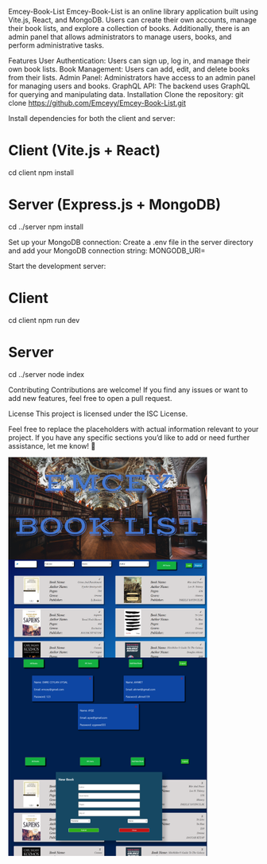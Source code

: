 Emcey-Book-List
Emcey-Book-List is an online library application built using Vite.js, React, and MongoDB. Users can create their own accounts, manage their book lists, and explore a collection of books. Additionally, there is an admin panel that allows administrators to manage users, books, and perform administrative tasks.

Features
User Authentication: Users can sign up, log in, and manage their own book lists.
Book Management: Users can add, edit, and delete books from their lists.
Admin Panel: Administrators have access to an admin panel for managing users and books.
GraphQL API: The backend uses GraphQL for querying and manipulating data.
Installation
Clone the repository:
git clone https://github.com/Emceyy/Emcey-Book-List.git

Install dependencies for both the client and server:
# Client (Vite.js + React)
cd client
npm install

# Server (Express.js + MongoDB)
cd ../server
npm install

Set up your MongoDB connection:
Create a .env file in the server directory and add your MongoDB connection string:
MONGODB_URI=<your-mongodb-connection-string>

Start the development server:
# Client
cd client
npm run dev

# Server
cd ../server
node index

Contributing
Contributions are welcome! If you find any issues or want to add new features, feel free to open a pull request.

License
This project is licensed under the ISC License.

Feel free to replace the placeholders with actual information relevant to your project. If you have any specific sections you’d like to add or need further assistance, let me know! 🚀

<div style="display: flex; flex-wrap: wrap; justify-content: space-between;">
  <img src="https://github.com/Emceyy/Emcey-Book-List/blob/master/client/pictures/emceybook.png?raw=true" alt="Emcey Book" width="400">
  <img src="https://github.com/Emceyy/Emcey-Book-List/blob/master/client/pictures/mainpagebooks.png?raw=true" alt="Books" width="400">
  <img src="https://github.com/Emceyy/Emcey-Book-List/blob/master/client/pictures/adminusers.png?raw=true" alt="Users" width="400">
  <img src="https://github.com/Emceyy/Emcey-Book-List/blob/master/client/pictures/adminpanel.png?raw=true" alt="New Book" width="400">
</div>
